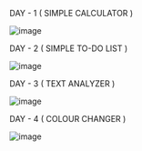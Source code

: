 DAY - 1 ( SIMPLE CALCULATOR )

![image](https://github.com/user-attachments/assets/8799b7cd-64c4-4db5-ba0e-71fefd67efef)

DAY - 2 ( SIMPLE TO-DO LIST )

![image](https://github.com/user-attachments/assets/effe01c0-a824-446b-83bb-c08a8b07051d)

DAY - 3 ( TEXT ANALYZER )

![image](https://github.com/user-attachments/assets/beee8122-f0f4-4083-b8da-c457e05f2885)

DAY - 4 ( COLOUR CHANGER )

![image](https://github.com/user-attachments/assets/e5871185-888e-469e-b55e-d847d2bfbb4f)

